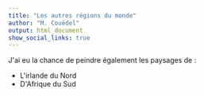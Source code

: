 ```yaml
---
title: "Les autres régions du monde"
author: "M. Couëdel"
output: html_document
show_social_links: true
---
```

J'ai eu la chance de peindre également les paysages de :  

* L'irlande du Nord
* D'Afrique du Sud 


